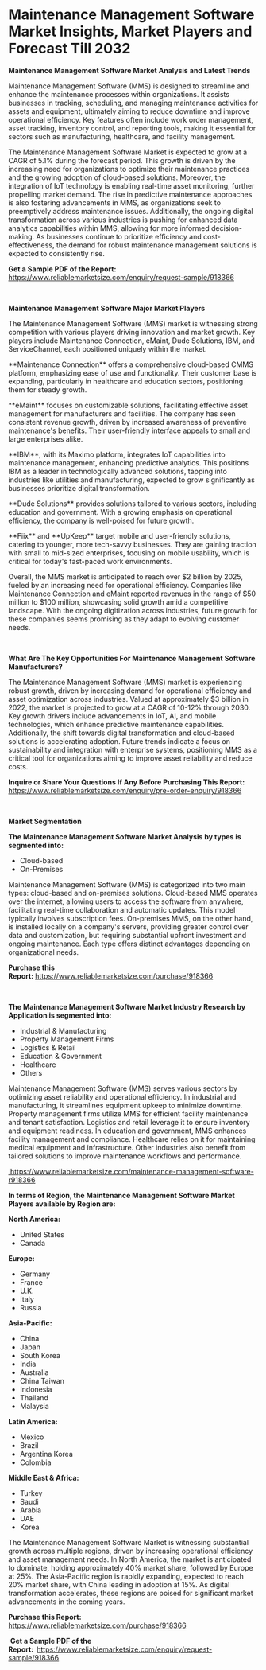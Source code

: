 <p><h1>Maintenance Management Software Market Insights, Market Players and Forecast Till 2032</h1></p><p><strong>Maintenance Management Software Market Analysis and Latest Trends</strong></p>
<p><p>Maintenance Management Software (MMS) is designed to streamline and enhance the maintenance processes within organizations. It assists businesses in tracking, scheduling, and managing maintenance activities for assets and equipment, ultimately aiming to reduce downtime and improve operational efficiency. Key features often include work order management, asset tracking, inventory control, and reporting tools, making it essential for sectors such as manufacturing, healthcare, and facility management.</p><p>The Maintenance Management Software Market is expected to grow at a CAGR of 5.1% during the forecast period. This growth is driven by the increasing need for organizations to optimize their maintenance practices and the growing adoption of cloud-based solutions. Moreover, the integration of IoT technology is enabling real-time asset monitoring, further propelling market demand. The rise in predictive maintenance approaches is also fostering advancements in MMS, as organizations seek to preemptively address maintenance issues. Additionally, the ongoing digital transformation across various industries is pushing for enhanced data analytics capabilities within MMS, allowing for more informed decision-making. As businesses continue to prioritize efficiency and cost-effectiveness, the demand for robust maintenance management solutions is expected to consistently rise.</p></p>
<p><strong>Get a Sample PDF of the Report:&nbsp;</strong> <a href="https://www.reliablemarketsize.com/enquiry/request-sample/918366?utm_campaign=1131&utm_medium=2&utm_source=Github&utm_content=ia&utm_term=17042025&utm_id=maintenance-management-software">https://www.reliablemarketsize.com/enquiry/request-sample/918366</a></p>
<p>&nbsp;</p>
<p><strong>Maintenance Management Software Major Market Players</strong></p>
<p><p>The Maintenance Management Software (MMS) market is witnessing strong competition with various players driving innovation and market growth. Key players include Maintenance Connection, eMaint, Dude Solutions, IBM, and ServiceChannel, each positioned uniquely within the market.</p><p>**Maintenance Connection** offers a comprehensive cloud-based CMMS platform, emphasizing ease of use and functionality. Their customer base is expanding, particularly in healthcare and education sectors, positioning them for steady growth.</p><p>**eMaint** focuses on customizable solutions, facilitating effective asset management for manufacturers and facilities. The company has seen consistent revenue growth, driven by increased awareness of preventive maintenance's benefits. Their user-friendly interface appeals to small and large enterprises alike.</p><p>**IBM**, with its Maximo platform, integrates IoT capabilities into maintenance management, enhancing predictive analytics. This positions IBM as a leader in technologically advanced solutions, tapping into industries like utilities and manufacturing, expected to grow significantly as businesses prioritize digital transformation.</p><p>**Dude Solutions** provides solutions tailored to various sectors, including education and government. With a growing emphasis on operational efficiency, the company is well-poised for future growth.</p><p>**Fiix** and **UpKeep** target mobile and user-friendly solutions, catering to younger, more tech-savvy businesses. They are gaining traction with small to mid-sized enterprises, focusing on mobile usability, which is critical for today's fast-paced work environments.</p><p>Overall, the MMS market is anticipated to reach over $2 billion by 2025, fueled by an increasing need for operational efficiency. Companies like Maintenance Connection and eMaint reported revenues in the range of $50 million to $100 million, showcasing solid growth amid a competitive landscape. With the ongoing digitization across industries, future growth for these companies seems promising as they adapt to evolving customer needs.</p></p>
<p>&nbsp;</p>
<p><strong>What Are The Key Opportunities For Maintenance Management Software Manufacturers?</strong></p>
<p><p>The Maintenance Management Software (MMS) market is experiencing robust growth, driven by increasing demand for operational efficiency and asset optimization across industries. Valued at approximately $3 billion in 2022, the market is projected to grow at a CAGR of 10-12% through 2030. Key growth drivers include advancements in IoT, AI, and mobile technologies, which enhance predictive maintenance capabilities. Additionally, the shift towards digital transformation and cloud-based solutions is accelerating adoption. Future trends indicate a focus on sustainability and integration with enterprise systems, positioning MMS as a critical tool for organizations aiming to improve asset reliability and reduce costs.</p></p>
<p><strong>Inquire or Share Your Questions If Any Before Purchasing This Report:</strong> <a href="https://www.reliablemarketsize.com/enquiry/pre-order-enquiry/918366?utm_campaign=1131&utm_medium=2&utm_source=Github&utm_content=ia&utm_term=17042025&utm_id=maintenance-management-software">https://www.reliablemarketsize.com/enquiry/pre-order-enquiry/918366</a></p>
<p>&nbsp;</p>
<p><strong>Market Segmentation</strong></p>
<p><strong>The Maintenance Management Software Market Analysis by types is segmented into:</strong></p>
<p><ul><li>Cloud-based</li><li>On-Premises</li></ul></p>
<p><p>Maintenance Management Software (MMS) is categorized into two main types: cloud-based and on-premises solutions. Cloud-based MMS operates over the internet, allowing users to access the software from anywhere, facilitating real-time collaboration and automatic updates. This model typically involves subscription fees. On-premises MMS, on the other hand, is installed locally on a company's servers, providing greater control over data and customization, but requiring substantial upfront investment and ongoing maintenance. Each type offers distinct advantages depending on organizational needs.</p></p>
<p><strong>Purchase this Report:&nbsp;</strong><a href="https://www.reliablemarketsize.com/purchase/918366?utm_campaign=1131&utm_medium=2&utm_source=Github&utm_content=ia&utm_term=17042025&utm_id=maintenance-management-software">https://www.reliablemarketsize.com/purchase/918366</a></p>
<p>&nbsp;</p>
<p><strong>The Maintenance Management Software Market Industry Research by Application is segmented into:</strong></p>
<p><ul><li>Industrial & Manufacturing</li><li>Property Management Firms</li><li>Logistics & Retail</li><li>Education & Government</li><li>Healthcare</li><li>Others</li></ul></p>
<p><p>Maintenance Management Software (MMS) serves various sectors by optimizing asset reliability and operational efficiency. In industrial and manufacturing, it streamlines equipment upkeep to minimize downtime. Property management firms utilize MMS for efficient facility maintenance and tenant satisfaction. Logistics and retail leverage it to ensure inventory and equipment readiness. In education and government, MMS enhances facility management and compliance. Healthcare relies on it for maintaining medical equipment and infrastructure. Other industries also benefit from tailored solutions to improve maintenance workflows and performance.</p></p>
<p><a href="https://www.reliablemarketsize.com/maintenance-management-software-r918366?utm_campaign=1131&utm_medium=2&utm_source=Github&utm_content=ia&utm_term=17042025&utm_id=maintenance-management-software">&nbsp;https://www.reliablemarketsize.com/maintenance-management-software-r918366</a></p>
<p><strong>In terms of Region, the Maintenance Management Software Market Players available by Region are:</strong></p>
<p>
    <p> <strong> North America: </strong>
        <ul>
            <li>United States</li>
            <li>Canada</li>
        </ul>
        </p> 
    <p> <strong> Europe: </strong>
        <ul>
            <li>Germany</li>
            <li>France</li>
            <li>U.K.</li>
            <li>Italy</li>
            <li>Russia</li>
        </ul>
        </p> 
    <p> <strong> Asia-Pacific: </strong>
        <ul>
            <li>China</li>
            <li>Japan</li>
            <li>South Korea</li>
            <li>India</li>
            <li>Australia</li>
            <li>China Taiwan</li>
            <li>Indonesia</li>
            <li>Thailand</li>
            <li>Malaysia</li>
        </ul>
        </p> 
    <p> <strong> Latin America: </strong>
        <ul>
            <li>Mexico</li>
            <li>Brazil</li>
            <li>Argentina Korea</li>
            <li>Colombia</li>
        </ul>
        </p> 
    <p> <strong> Middle East & Africa: </strong>
        <ul>
            <li>Turkey</li>
            <li>Saudi</li>
            <li>Arabia</li>
            <li>UAE</li>
            <li>Korea</li>
        </ul>
    </p>
    </p>
<p><p>The Maintenance Management Software Market is witnessing substantial growth across multiple regions, driven by increasing operational efficiency and asset management needs. In North America, the market is anticipated to dominate, holding approximately 40% market share, followed by Europe at 25%. The Asia-Pacific region is rapidly expanding, expected to reach 20% market share, with China leading in adoption at 15%. As digital transformation accelerates, these regions are poised for significant market advancements in the coming years.</p></p>
<p><strong>Purchase this Report: </strong><a href="https://www.reliablemarketsize.com/purchase/918366?utm_campaign=1131&utm_medium=2&utm_source=Github&utm_content=ia&utm_term=17042025&utm_id=maintenance-management-software">https://www.reliablemarketsize.com/purchase/918366</a></p>
<p>&nbsp;<strong>Get a Sample PDF of the Report:&nbsp;&nbsp;</strong><a href="https://www.reliablemarketsize.com/enquiry/request-sample/918366?utm_campaign=1131&utm_medium=2&utm_source=Github&utm_content=ia&utm_term=17042025&utm_id=maintenance-management-software">https://www.reliablemarketsize.com/enquiry/request-sample/918366</a></p>
<p><strong></strong></p>
<p><p></p><p></p><p></p></p>
